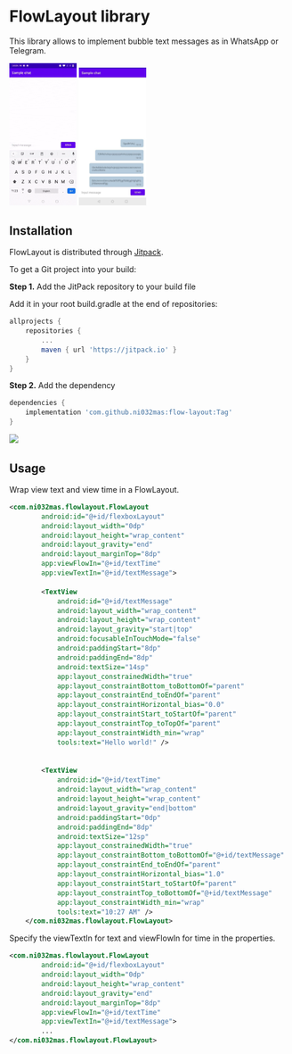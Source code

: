 # FlowLayout library

This library allows to implement bubble text messages as in WhatsApp or Telegram.

<img src="media/sample_chat1.gif" alt="Sample1" width="24%"/> <img src="media/sample_chat2.jpg" alt="Sample2" width="24%"/>

## Installation

FlowLayout is distributed through [Jitpack](https://jitpack.io/#ni032mas/flow-layout).

To get a Git project into your build:

__Step 1.__ Add the JitPack repository to your build file

Add it in your root build.gradle at the end of repositories:

```groovy
allprojects {
	repositories {
		...
		maven { url 'https://jitpack.io' }
	}
}
```
__Step 2.__ Add the dependency

```groovy
dependencies {
    implementation 'com.github.ni032mas:flow-layout:Tag'
}
```

[![](https://jitpack.io/v/ni032mas/flow-layout.svg)](https://jitpack.io/#ni032mas/flow-layout)

## Usage

Wrap view text and view time in a FlowLayout. 

```xml
<com.ni032mas.flowlayout.FlowLayout
        android:id="@+id/flexboxLayout"
        android:layout_width="0dp"
        android:layout_height="wrap_content"
        android:layout_gravity="end"
        android:layout_marginTop="8dp"
        app:viewFlowIn="@+id/textTime"
        app:viewTextIn="@+id/textMessage">

        <TextView
            android:id="@+id/textMessage"
            android:layout_width="wrap_content"
            android:layout_height="wrap_content"
            android:layout_gravity="start|top"
            android:focusableInTouchMode="false"
            android:paddingStart="8dp"
            android:paddingEnd="8dp"
            android:textSize="14sp"
            app:layout_constrainedWidth="true"
            app:layout_constraintBottom_toBottomOf="parent"
            app:layout_constraintEnd_toEndOf="parent"
            app:layout_constraintHorizontal_bias="0.0"
            app:layout_constraintStart_toStartOf="parent"
            app:layout_constraintTop_toTopOf="parent"
            app:layout_constraintWidth_min="wrap"
            tools:text="Hello world!" />


        <TextView
            android:id="@+id/textTime"
            android:layout_width="wrap_content"
            android:layout_height="wrap_content"
            android:layout_gravity="end|bottom"
            android:paddingStart="0dp"
            android:paddingEnd="8dp"
            android:textSize="12sp"
            app:layout_constrainedWidth="true"
            app:layout_constraintBottom_toBottomOf="@+id/textMessage"
            app:layout_constraintEnd_toEndOf="parent"
            app:layout_constraintHorizontal_bias="1.0"
            app:layout_constraintStart_toStartOf="parent"
            app:layout_constraintTop_toBottomOf="@+id/textMessage"
            app:layout_constraintWidth_min="wrap"
            tools:text="10:27 AM" />
    </com.ni032mas.flowlayout.FlowLayout>
```
Specify the viewTextIn for text and viewFlowIn for time in the properties.

```xml
<com.ni032mas.flowlayout.FlowLayout
        android:id="@+id/flexboxLayout"
        android:layout_width="0dp"
        android:layout_height="wrap_content"
        android:layout_gravity="end"
        android:layout_marginTop="8dp"
        app:viewFlowIn="@+id/textTime"
        app:viewTextIn="@+id/textMessage">
        ...
</com.ni032mas.flowlayout.FlowLayout>
```